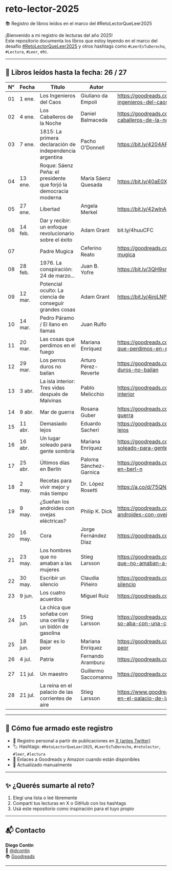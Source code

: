 # reto-lector-2025
📚 Registro de libros leídos  en el marco del #RetoLectorQueLeer2025

¡Bienvenido a mi registro de lecturas del año 2025!  
Este repositorio documenta los libros que estoy leyendo en el marco del desafío [#RetoLectorQueLeer2025](https://x.com/hashtag/RetoLectorQueLeer2025) y otros hashtags como `#LeerEsTuDerecho`, `#Lectura`, `#Leer`, etc.

---

## 📅 Libros leídos hasta la fecha: 26 / 27

| N°  | Fecha     | Título                                                           | Autor                    | Enlace                                                                                               |
|-----|-----------|------------------------------------------------------------------|---------------------------|------------------------------------------------------------------------------------------------------|
| 01  | 1 ene.    | Los Ingenieros del Caos                                          | Giuliano da Empoli        | https://goodreads.com/book/show/62840864-los-ingenieros-del-caos                                   |
| 02  | 4 ene.    | Los Caballeros de la Noche                                       | Daniel Balmaceda          | https://goodreads.com/book/show/213313510-los-caballeros-de-la-noche                               |
| 03  | 7 ene.    | 1815: La primera declaración de independencia argentina          | Pacho O'Donnell           | https://bit.ly/4204AFa                                                                             |
| 04  | 13 ene.   | Roque: Sáenz Peña: el presidente que forjó la democracia moderna | María Sáenz Quesada       | https://bit.ly/40aE0Xr                                                                             |
| 05  | 27 ene.   | Libertad                                                         | Angela Merkel             | https://bit.ly/42wlnA4                                                                             |
| 06  | 14 feb.   | Dar y recibir: un enfoque revolucionario sobre el éxito          | Adam Grant                | bit.ly/4huuCFC                             |
| 07	|           | Padre Mugica	                                                   |Ceferino Reato	           |https://goodreads.com/book/show/209234760-padre-mugica
| 08  | 28 feb.   | 1976. La conspiración: 24 de marzo...                            | Juan B. Yofre             | https://bit.ly/3QH9srU                                                                             |
| 09  | 12 mar.   | Potencial oculto: La ciencia de conseguir grandes cosas          | Adam Grant                | https://bit.ly/4injLNP                                                                             |
| 10  | 14 mar.   | Pedro Páramo / El llano en llamas                                | Juan Rulfo                |                                                                                                    |
| 11  | 20 mar.   | Las cosas que perdimos en el fuego                               | Mariana Enríquez          | https://goodreads.com/book/show/69443308-las-cosas-que-perdimos-en-el-fuego                        |
| 12  | 29 mar.   | Los perros duros no bailan                                       | Arturo Pérez-Reverte      | https://goodreads.com/book/show/38819543-los-perros-duros-no-bailan                                |
| 13  | 3 abr.    | La isla interior: Tres vidas después de Malvinas                 | Pablo Melicchio           | https://goodreads.com/book/show/118365719-la-isla-interior                                         |
| 14  | 9 abr.    | Mar de guerra                                                    | Rosana Guber              | https://goodreads.com/book/show/61825680-mar-de-guerra                                              |
| 15  | 11 abr.   | Demasiado lejos                                                  | Eduardo Sacheri           | https://goodreads.com/book/show/228245874-demasiado-lejos                                          |
| 16  | 16 abr.   | Un lugar soleado para gente sombría                              | Mariana Enríquez          | https://goodreads.com/book/show/210832683-un-lugar-soleado-para-gente-sombr-a                     |
| 17  | 25 abr.   | Últimos días en Berlín                                           | Paloma Sánchez-Garnica    | https://goodreads.com/book/show/59430811-ltimos-d-as-en-berl-n                                    |
| 18  | 2 may.    | Recetas para vivir mejor y más tiempo                            | Dr. López Rosetti         | https://a.co/d/75QNsar                                                                             |
| 19  | 9 may.    | ¿Sueñan los androides con ovejas eléctricas?                     | Philip K. Dick            | https://goodreads.com/book/show/13644795-sue-an-los-androides-con-ovejas-el-ctricas               |
| 20  | 16 may.   | Cora                                                              | Jorge Fernández Díaz       | https://goodreads.com/book/show/209234858-cora                                                     |
| 21  | 23 may.   | Los hombres que no amaban a las mujeres                          | Stieg Larsson              | https://goodreads.com/book/show/5987468-los-hombres-que-no-amaban-a-las-mujeres                    |
| 22  | 30 may.   | Escribir un silencio                                              | Claudia Piñeiro            | https://goodreads.com/book/show/199425459-escribir-un-silencio                                     |
| 23  | 9 jun.    | Los cuatro acuerdos                                               | Miguel Ruiz                | https://goodreads.com/book/show/6600.Los_cuatro_acuerdos                                           |
| 24  | 15 jun.   | La chica que soñaba con una cerilla y un bidón de gasolina       | Stieg Larsson              | https://goodreads.com/book/show/6389277-la-chica-que-so-aba-con-una-cerilla-y-un-bid-n-de-gasolina |
| 25  | 18 jun.   | Bajar es lo peor                                                  | Mariana Enríquez           | https://goodreads.com/book/show/17558411-bajar-es-lo-peor                                          |
| 26  | 4 jul.    | Patria                                                            | Fernando Aramburu          | https://goodreads.com/book/show/31842429-patria                                                    |
| 27  | 11 jul.   | Un maestro                                                        | Guillermo Saccomanno       | https://goodreads.com/book/show/13583933-un-maestro                                                |
| 28  | 21 jul.   | La reina en el palacio de las corrientes de aire                | Stieg Larsson       | https://www.goodreads.com/book/show/6559827-la-reina-en-el-palacio-de-las-corrientes-de-aire                                                |

---

## 📌 Cómo fue armado este registro

- 🧠 Registro personal a partir de publicaciones en [X (antes Twitter)](https://x.com/dcontin)
- 🏷 Hashtags: `#RetoLectorQueLeer2025`, `#LeerEsTuDerecho`, `#retolector`, `#leer`, `#lectura`
- 📖 Enlaces a Goodreads y Amazon cuando están disponibles
- 🔁 Actualizado manualmente

---

## ✨ ¿Querés sumarte al reto?

1. Elegí una lista o leé libremente
2. Compartí tus lecturas en X o GitHub con los hashtags
3. Usá este repositorio como inspiración para el tuyo propio

---

## 📬 Contacto

**Diego Contin**  
🧵 [@dcontin](https://x.com/dcontin)  
📚 [Goodreads](https://www.goodreads.com/user/show/163147892-diego)

---
